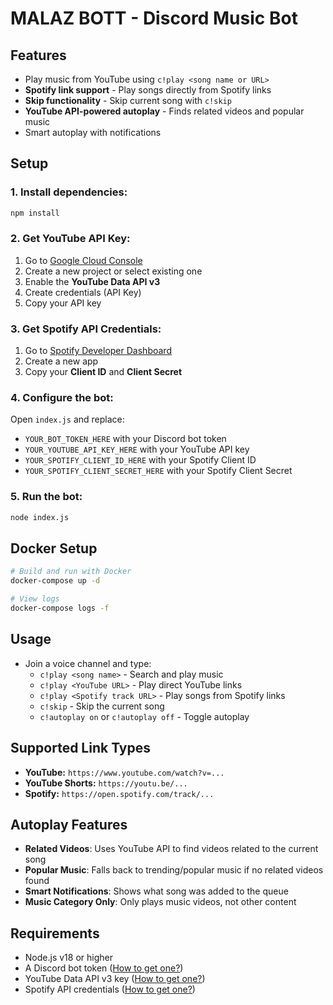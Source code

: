 # MALAZ BOTT - Discord Music Bot

## Features
- Play music from YouTube using `c!play <song name or URL>`
- **Spotify link support** - Play songs directly from Spotify links
- **Skip functionality** - Skip current song with `c!skip`
- **YouTube API-powered autoplay** - Finds related videos and popular music
- Smart autoplay with notifications

## Setup

### 1. Install dependencies:
```bash
npm install
```

### 2. Get YouTube API Key:
1. Go to [Google Cloud Console](https://console.cloud.google.com/)
2. Create a new project or select existing one
3. Enable the **YouTube Data API v3**
4. Create credentials (API Key)
5. Copy your API key

### 3. Get Spotify API Credentials:
1. Go to [Spotify Developer Dashboard](https://developer.spotify.com/dashboard/)
2. Create a new app
3. Copy your **Client ID** and **Client Secret**

### 4. Configure the bot:
Open `index.js` and replace:
- `YOUR_BOT_TOKEN_HERE` with your Discord bot token
- `YOUR_YOUTUBE_API_KEY_HERE` with your YouTube API key
- `YOUR_SPOTIFY_CLIENT_ID_HERE` with your Spotify Client ID
- `YOUR_SPOTIFY_CLIENT_SECRET_HERE` with your Spotify Client Secret

### 5. Run the bot:
```bash
node index.js
```

## Docker Setup
```bash
# Build and run with Docker
docker-compose up -d

# View logs
docker-compose logs -f
```

## Usage
- Join a voice channel and type:
  - `c!play <song name>` - Search and play music
  - `c!play <YouTube URL>` - Play direct YouTube links
  - `c!play <Spotify track URL>` - Play songs from Spotify links
  - `c!skip` - Skip the current song
  - `c!autoplay on` or `c!autoplay off` - Toggle autoplay

## Supported Link Types
- **YouTube:** `https://www.youtube.com/watch?v=...`
- **YouTube Shorts:** `https://youtu.be/...`
- **Spotify:** `https://open.spotify.com/track/...`

## Autoplay Features
- **Related Videos**: Uses YouTube API to find videos related to the current song
- **Popular Music**: Falls back to trending/popular music if no related videos found
- **Smart Notifications**: Shows what song was added to the queue
- **Music Category Only**: Only plays music videos, not other content

## Requirements
- Node.js v18 or higher
- A Discord bot token ([How to get one?](https://discord.com/developers/applications))
- YouTube Data API v3 key ([How to get one?](https://console.cloud.google.com/))
- Spotify API credentials ([How to get one?](https://developer.spotify.com/dashboard/)) 